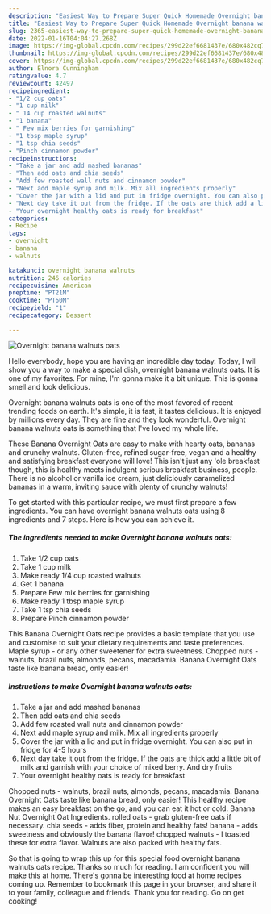 ```yaml
---
description: "Easiest Way to Prepare Super Quick Homemade Overnight banana walnuts oats"
title: "Easiest Way to Prepare Super Quick Homemade Overnight banana walnuts oats"
slug: 2365-easiest-way-to-prepare-super-quick-homemade-overnight-banana-walnuts-oats
date: 2022-01-16T04:04:27.268Z
image: https://img-global.cpcdn.com/recipes/299d22ef6681437e/680x482cq70/overnight-banana-walnuts-oats-recipe-main-photo.jpg
thumbnail: https://img-global.cpcdn.com/recipes/299d22ef6681437e/680x482cq70/overnight-banana-walnuts-oats-recipe-main-photo.jpg
cover: https://img-global.cpcdn.com/recipes/299d22ef6681437e/680x482cq70/overnight-banana-walnuts-oats-recipe-main-photo.jpg
author: Elnora Cunningham
ratingvalue: 4.7
reviewcount: 42497
recipeingredient:
- "1/2 cup oats"
- "1 cup milk"
- " 14 cup roasted walnuts"
- "1 banana"
- " Few mix berries for garnishing"
- "1 tbsp maple syrup"
- "1 tsp chia seeds"
- "Pinch cinnamon powder"
recipeinstructions:
- "Take a jar and add mashed bananas"
- "Then add oats and chia seeds"
- "Add few roasted wall nuts and cinnamon powder"
- "Next add maple syrup and milk. Mix all ingredients properly"
- "Cover the jar with a lid and put in fridge overnight. You can also put in fridge for 4-5 hours"
- "Next day take it out from the fridge. If the oats are thick add a little bit of milk and garnish with your choice of mixed berry. And dry fruits"
- "Your overnight healthy oats is ready for breakfast"
categories:
- Recipe
tags:
- overnight
- banana
- walnuts

katakunci: overnight banana walnuts 
nutrition: 246 calories
recipecuisine: American
preptime: "PT21M"
cooktime: "PT60M"
recipeyield: "1"
recipecategory: Dessert

---
```



![Overnight banana walnuts oats](https://img-global.cpcdn.com/recipes/299d22ef6681437e/680x482cq70/overnight-banana-walnuts-oats-recipe-main-photo.jpg)

Hello everybody, hope you are having an incredible day today. Today, I will show you a way to make a special dish, overnight banana walnuts oats. It is one of my favorites. For mine, I'm gonna make it a bit unique. This is gonna smell and look delicious.

Overnight banana walnuts oats is one of the most favored of recent trending foods on earth. It's simple, it is fast, it tastes delicious. It is enjoyed by millions every day. They are fine and they look wonderful. Overnight banana walnuts oats is something that I've loved my whole life.

These Banana Overnight Oats are easy to make with hearty oats, bananas and crunchy walnuts. Gluten-free, refined sugar-free, vegan and a healthy and satisfying breakfast everyone will love! This isn&#39;t just any &#39;ole breakfast though, this is healthy meets indulgent serious breakfast business, people. There is no alcohol or vanilla ice cream, just deliciously caramelized bananas in a warm, inviting sauce with plenty of crunchy walnuts!


To get started with this particular recipe, we must first prepare a few ingredients. You can have overnight banana walnuts oats using 8 ingredients and 7 steps. Here is how you can achieve it.

<!--inarticleads1-->

##### The ingredients needed to make Overnight banana walnuts oats:

1. Take 1/2 cup oats
1. Take 1 cup milk
1. Make ready  1/4 cup roasted walnuts
1. Get 1 banana
1. Prepare  Few mix berries for garnishing
1. Make ready 1 tbsp maple syrup
1. Take 1 tsp chia seeds
1. Prepare Pinch cinnamon powder


This Banana Overnight Oats recipe provides a basic template that you use and customise to suit your dietary requirements and taste preferences. Maple syrup - or any other sweetener for extra sweetness. Chopped nuts - walnuts, brazil nuts, almonds, pecans, macadamia. Banana Overnight Oats taste like banana bread, only easier! 

<!--inarticleads2-->

##### Instructions to make Overnight banana walnuts oats:

1. Take a jar and add mashed bananas
1. Then add oats and chia seeds
1. Add few roasted wall nuts and cinnamon powder
1. Next add maple syrup and milk. Mix all ingredients properly
1. Cover the jar with a lid and put in fridge overnight. You can also put in fridge for 4-5 hours
1. Next day take it out from the fridge. If the oats are thick add a little bit of milk and garnish with your choice of mixed berry. And dry fruits
1. Your overnight healthy oats is ready for breakfast


Chopped nuts - walnuts, brazil nuts, almonds, pecans, macadamia. Banana Overnight Oats taste like banana bread, only easier! This healthy recipe makes an easy breakfast on the go, and you can eat it hot or cold. Banana Nut Overnight Oat Ingredients. rolled oats - grab gluten-free oats if necessary. chia seeds - adds fiber, protein and healthy fats! banana - adds sweetness and obviously the banana flavor! chopped walnuts - I toasted these for extra flavor. Walnuts are also packed with healthy fats. 

So that is going to wrap this up for this special food overnight banana walnuts oats recipe. Thanks so much for reading. I am confident you will make this at home. There's gonna be interesting food at home recipes coming up. Remember to bookmark this page in your browser, and share it to your family, colleague and friends. Thank you for reading. Go on get cooking!
